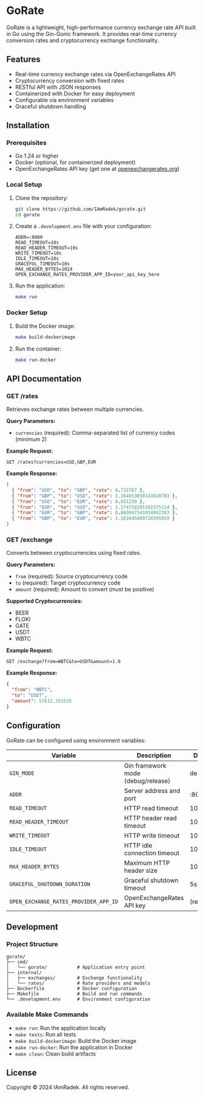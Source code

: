 
# GoRate

GoRate is a lightweight, high-performance currency exchange rate API built in Go using the Gin-Gonic framework. It provides real-time currency conversion rates and cryptocurrency exchange functionality.

## Features

- Real-time currency exchange rates via OpenExchangeRates API
- Cryptocurrency conversion with fixed rates
- RESTful API with JSON responses
- Containerized with Docker for easy deployment
- Configurable via environment variables
- Graceful shutdown handling

## Installation

### Prerequisites

- Go 1.24 or higher
- Docker (optional, for containerized deployment)
- OpenExchangeRates API key (get one at [openexchangerates.org](https://openexchangerates.org/))

### Local Setup

1. Clone the repository:
   ```bash
   git clone https://github.com/IAmRadek/gorate.git
   cd gorate
   ```

2. Create a `.development.env` file with your configuration:
   ```
   ADDR=:8080
   READ_TIMEOUT=10s
   READ_HEADER_TIMEOUT=10s
   WRITE_TIMEOUT=10s
   IDLE_TIMEOUT=10s
   GRACEFUL_TIMEOUT=10s
   MAX_HEADER_BYTES=1024
   OPEN_EXCHANGE_RATES_PROVIDER_APP_ID=your_api_key_here
   ```

3. Run the application:
   ```bash
   make run
   ```

### Docker Setup

1. Build the Docker image:
   ```bash
   make build-dockerimage
   ```

2. Run the container:
   ```bash
   make run-docker
   ```

## API Documentation

### GET /rates

Retrieves exchange rates between multiple currencies.

**Query Parameters:**
- `currencies` (required): Comma-separated list of currency codes (minimum 2)

**Example Request:**
```
GET /rates?currencies=USD,GBP,EUR
```

**Example Response:**
```json
[
  { "from": "USD", "to": "GBP", "rate": 0.732787 },
  { "from": "GBP", "to": "USD", "rate": 1.364653030143820783 },
  { "from": "USD", "to": "EUR", "rate": 0.851239 },
  { "from": "EUR", "to": "USD", "rate": 1.174758205392375114 },
  { "from": "EUR", "to": "GBP", "rate": 0.860847541054862383 },
  { "from": "GBP", "to": "EUR", "rate": 1.161645880726595859 }
]
```

### GET /exchange

Converts between cryptocurrencies using fixed rates.

**Query Parameters:**
- `from` (required): Source cryptocurrency code
- `to` (required): Target cryptocurrency code
- `amount` (required): Amount to convert (must be positive)

**Supported Cryptocurrencies:**
- BEER
- FLOKI
- GATE
- USDT
- WBTC

**Example Request:**
```
GET /exchange?from=WBTC&to=USDT&amount=1.0
```

**Example Response:**
```json
{
  "from": "WBTC",
  "to": "USDT",
  "amount": 57613.353535
}
```

## Configuration

GoRate can be configured using environment variables:

| Variable | Description | Default |
|----------|-------------|---------|
| `GIN_MODE` | Gin framework mode (debug/release) | debug |
| `ADDR` | Server address and port | :8080 |
| `READ_TIMEOUT` | HTTP read timeout | 10s |
| `READ_HEADER_TIMEOUT` | HTTP header read timeout | 10s |
| `WRITE_TIMEOUT` | HTTP write timeout | 10s |
| `IDLE_TIMEOUT` | HTTP idle connection timeout | 10s |
| `MAX_HEADER_BYTES` | Maximum HTTP header size | 1024 |
| `GRACEFUL_SHUTDOWN_DURATION` | Graceful shutdown timeout | 5s |
| `OPEN_EXCHANGE_RATES_PROVIDER_APP_ID` | OpenExchangeRates API key | (required) |

## Development

### Project Structure

```
gorate/
├── cmd/
│   └── gorate/           # Application entry point
├── internal/
│   ├── exchanges/        # Exchange functionality
│   └── rates/            # Rate providers and models
├── Dockerfile            # Docker configuration
├── Makefile              # Build and run commands
└── .development.env      # Environment configuration
```

### Available Make Commands

- `make run`: Run the application locally
- `make tests`: Run all tests
- `make build-dockerimage`: Build the Docker image
- `make run-docker`: Run the application in Docker
- `make clean`: Clean build artifacts

## License

Copyright © 2024 IAmRadek. All rights reserved.
